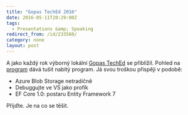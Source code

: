 ```yaml
---
title: "Gopas TechEd 2016"
date: 2016-05-11T20:29:00Z
tags:
  - Presentations &amp; Speaking
redirect_from: /id/233560/
category: none
layout: post
---
```

A jako každý rok výborný lokální [Gopas TechEd][1] se přiblížil. Pohled na [program][1] dává tušit nabitý program. Já svou troškou přispěji v podobě:

* Azure Blob Storage netradičně
* Debuggujte ve VS jako profík
* EF Core 1.0: postaru Entity Framework 7

Přijďte. Je na co se těšit.

[1]: https://www.teched.cz
